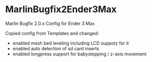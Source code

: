 # MarlinBugfix2Ender3Max
Marlin Bugfix 2.0.x Config for Ender 3 Max

Copied config from Templates and changed:
- enabled mesh bed leveling including LCD suppotz for it
- enabled auto detection of sd card inserts
- enabled longpress support for babystepping / z-axis movement
